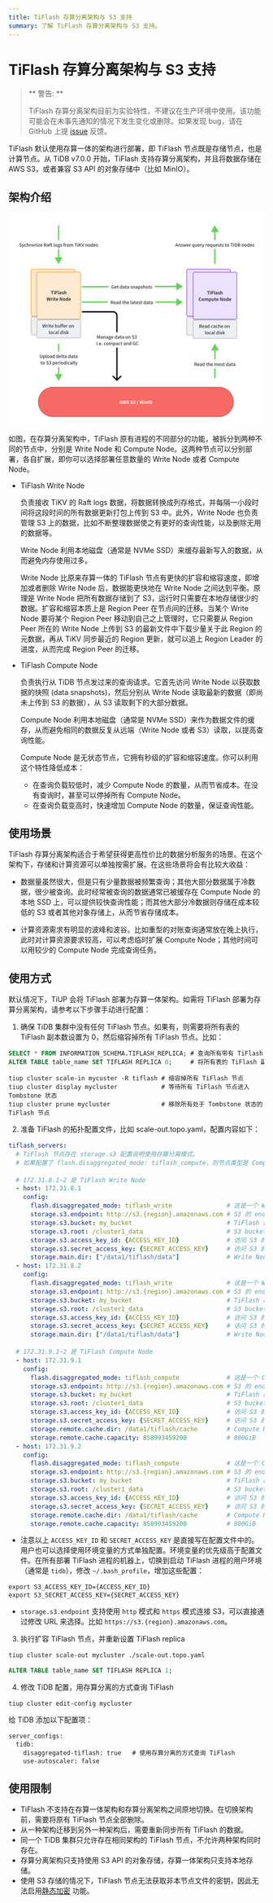 ```yaml
---
title: TiFlash 存算分离架构与 S3 支持
summary: 了解 TiFlash 存算分离架构与 S3 支持。
---
```


# TiFlash 存算分离架构与 S3 支持

> ** 警告: **
>
> TiFlash 存算分离架构目前为实验特性，不建议在生产环境中使用。该功能可能会在未事先通知的情况下发生变化或删除。如果发现 bug，请在 GitHub 上提 [issue](https://github.com/pingcap/tiflash/issues) 反馈。

TiFlash 默认使用存算一体的架构进行部署，即 TiFlash 节点既是存储节点，也是计算节点。从 TiDB v7.0.0 开始，TiFlash 支持存算分离架构，并且将数据存储在 AWS S3，或者兼容 S3 API 的对象存储中（比如 MinIO）。

## 架构介绍

![TiFlash Write and Compute Separation Architect](/media/tiflash/tiflash-s3.png)

如图，在存算分离架构中，TiFlash 原有进程的不同部分的功能，被拆分到两种不同的节点中，分别是 Write Node 和 Compute Node。这两种节点可以分别部署，各自扩展，即你可以选择部署任意数量的 Write Node 或者 Compute Node。

- TiFlash Write Node 

  负责接收 TiKV 的 Raft logs 数据，将数据转换成列存格式，并每隔一小段时间将这段时间的所有数据更新打包上传到 S3 中。此外，Write Node 也负责管理 S3 上的数据，比如不断整理数据使之有更好的查询性能，以及删除无用的数据等。

  Write Node 利用本地磁盘（通常是 NVMe SSD）来缓存最新写入的数据，从而避免内存使用过多。

  Write Node 比原来存算一体的 TiFlash 节点有更快的扩容和缩容速度，即增加或者删除 Write Node 后，数据能更快地在 Write Node 之间达到平衡。原理是 Write Node 把所有数据存储到了 S3，运行时只需要在本地存储很少的数据。扩容和缩容本质上是 Region Peer 在节点间的迁移。当某个 Write Node 要将某个 Region Peer 移动到自己之上管理时，它只需要从 Region Peer 所在的 Write Node 上传到 S3 的最新文件中下载少量关于此 Region 的元数据，再从 TiKV 同步最近的 Region 更新，就可以追上 Region Leader 的进度，从而完成 Region Peer 的迁移。

- TiFlash Compute Node 

  负责执行从 TiDB 节点发过来的查询请求。它首先访问 Write Node 以获取数据的快照 (data snapshots)，然后分别从 Write Node 读取最新的数据（即尚未上传到 S3 的数据），从 S3 读取剩下的大部分数据。

  Compute Node 利用本地磁盘（通常是 NVMe SSD）来作为数据文件的缓存，从而避免相同的数据反复从远端（Write Node 或者 S3）读取，以提高查询性能。

  Compute Node 是无状态节点，它拥有秒级的扩容和缩容速度。你可以利用这个特性降低成本：
  
  - 在查询负载较低时，减少 Compute Node 的数量，从而节省成本。在没有查询时，甚至可以停掉所有 Compute Node。
  - 在查询负载变高时，快速增加 Compute Node 的数量，保证查询性能。

## 使用场景

TiFlash 存算分离架构适合于希望获得更高性价比的数据分析服务的场景。在这个架构下，存储和计算资源可以单独按需扩展。在这些场景将会有比较大收益：

- 数据量虽然很大，但是只有少量数据被频繁查询；其他大部分数据属于冷数据，很少被查询。此时经常被查询的数据通常已被缓存在 Compute Node 的本地 SSD 上，可以提供较快查询性能；而其他大部分冷数据则存储在成本较低的 S3 或者其他对象存储上，从而节省存储成本。

- 计算资源需求有明显的波峰和波谷。比如重型的对账查询通常放在晚上执行，此时对计算资源要求较高，可以考虑临时扩展 Compute Node；其他时间可以用较少的 Compute Node 完成查询任务。

## 使用方式

默认情况下，TiUP 会将 TiFlash 部署为存算一体架构。如需将 TiFlash 部署为存算分离架构，请参考以下步骤手动进行配置：

1. 确保 TiDB 集群中没有任何 TiFlash 节点。如果有，则需要将所有表的 TiFlash 副本数设置为 0，然后缩容掉所有 TiFlash 节点。比如：

  ```sql
  SELECT * FROM INFORMATION_SCHEMA.TIFLASH_REPLICA; # 查询所有带有 TiFlash 副本的表
  ALTER TABLE table_name SET TIFLASH REPLICA 0;     # 将所有表的 TiFlash 副本数设置为 0
  ```

  ```shell
  tiup cluster scale-in mycuster -R tiflash # 缩容掉所有 TiFlash 节点
  tiup cluster display mycluster            # 等待所有 TiFlash 节点进入 Tombstone 状态
  tiup cluster prune mycluster              # 移除所有处于 Tombstone 状态的 TiFlash 节点
  ```

2. 准备 TiFlash 的拓扑配置文件，比如 scale-out.topo.yaml，配置内容如下：

  ```yaml
  tiflash_servers:
    # TiFlash 节点存在 storage.s3 配置说明使用存算分离模式。
    # 如果配置了 flash.disaggregated_mode: tiflash_compute，则节点类型是 Compute Node；否则是 Write Node

    # 172.31.8.1~2 是 TiFlash Write Node
    - host: 172.31.8.1
      config:
        flash.disaggregated_mode: tiflash_write               # 这是一个 Write Node
        storage.s3.endpoint: http://s3.{region}.amazonaws.com # S3 的 endpoint 地址
        storage.s3.bucket: my_bucket                          # TiFlash 的所有数据存储在这个 bucket 中
        storage.s3.root: /cluster1_data                       # S3 bucket 中存储数据的根目录
        storage.s3.access_key_id: {ACCESS_KEY_ID}             # 访问 S3 的 ACCESS_KEY_ID
        storage.s3.secret_access_key: {SECRET_ACCESS_KEY}     # 访问 S3 的 SECRET_ACCESS_KEY
        storage.main.dir: ["/data1/tiflash/data"]             # Write Node 的本地数据目录，和存算一体的配置方式相同
    - host: 172.31.8.2
      config:
        flash.disaggregated_mode: tiflash_write               # 这是一个 Write Node
        storage.s3.endpoint: http://s3.{region}.amazonaws.com # S3 的 endpoint 地址
        storage.s3.bucket: my_bucket                          # TiFlash 的所有数据存储在这个 bucket 中
        storage.s3.root: /cluster1_data                       # S3 bucket 中存储数据的根目录
        storage.s3.access_key_id: {ACCESS_KEY_ID}             # 访问 S3 的 ACCESS_KEY_ID
        storage.s3.secret_access_key: {SECRET_ACCESS_KEY}     # 访问 S3 的 SECRET_ACCESS_KEY
        storage.main.dir: ["/data1/tiflash/data"]             # Write Node 的本地数据目录，和存算一体的配置方式相同

    # 172.31.9.1~2 是 TiFlash Compute Node
    - host: 172.31.9.1
      config:
        flash.disaggregated_mode: tiflash_compute             # 这是一个 Compute Node
        storage.s3.endpoint: http://s3.{region}.amazonaws.com # S3 的 endpoint 地址
        storage.s3.bucket: my_bucket                          # TiFlash 的所有数据存储在这个 bucket 中
        storage.s3.root: /cluster1_data                       # S3 bucket 中存储数据的根目录
        storage.s3.access_key_id: {ACCESS_KEY_ID}             # 访问 S3 的 ACCESS_KEY_ID
        storage.s3.secret_access_key: {SECRET_ACCESS_KEY}     # 访问 S3 的 SECRET_ACCESS_KEY
        storage.remote.cache.dir: /data1/tiflash/cache        # Compute Node 的本地数据缓存目录
        storage.remote.cache.capacity: 858993459200           # 800GiB
    - host: 172.31.9.2
      config:
        flash.disaggregated_mode: tiflash_compute             # 这是一个 Compute Node
        storage.s3.endpoint: http://s3.{region}.amazonaws.com # S3 的 endpoint 地址
        storage.s3.bucket: my_bucket                          # TiFlash 的所有数据存储在这个 bucket 中
        storage.s3.root: /cluster1_data                       # S3 bucket 中存储数据的根目录
        storage.s3.access_key_id: {ACCESS_KEY_ID}             # 访问 S3 的 ACCESS_KEY_ID
        storage.s3.secret_access_key: {SECRET_ACCESS_KEY}     # 访问 S3 的 SECRET_ACCESS_KEY
        storage.remote.cache.dir: /data1/tiflash/cache        # Compute Node 的本地数据缓存目录
        storage.remote.cache.capacity: 858993459200           # 800GiB
  ```

  * 注意以上 `ACCESS_KEY_ID` 和 `SECRET_ACCESS_KEY` 是直接写在配置文件中的。用户也可以选择使用环境变量的方式单独配置。环境变量的优先级高于配置文件。在所有部署 TiFlash 进程的机器上，切换到启动 TiFlash 进程的用户环境（通常是 `tidb`），修改 `~/.bash_profile`，增加这些配置：

  ```shell
  export S3_ACCESS_KEY_ID={ACCESS_KEY_ID}
  export S3_SECRET_ACCESS_KEY={SECRET_ACCESS_KEY}
  ```
  
  * `storage.s3.endpoint` 支持使用 `http` 模式和 `https` 模式连接 S3，可以直接通过修改 URL 来选择。比如 `https://s3.{region}.amazonaws.com`。

3. 执行扩容 TiFlash 节点，并重新设置 TiFlash replica

  ```shell
  tiup cluster scale-out mycluster ./scale-out.topo.yaml
  ```

  ```sql
  ALTER TABLE table_name SET TIFLASH REPLICA 1;
  ```

4. 修改 TiDB 配置，用存算分离的方式查询 TiFlash
  ```shell
  tiup cluster edit-config mycluster
  ```
  给 TiDB 添加以下配置项：
  ```shell
  server_configs:
    tidb:
      disaggregated-tiflash: true   # 使用存算分离的方式查询 TiFlash
      use-autoscaler: false
  ```

## 使用限制

- TiFlash 不支持在存算一体架构和存算分离架构之间原地切换。在切换架构前，需要将原有 TiFlash 节点全部删除。
- 从一种架构迁移到另外一种架构后，需要重新同步所有 TiFlash 的数据。
- 同一个 TiDB 集群只允许存在相同架构的 TiFlash 节点，不允许两种架构同时存在。
- 存算分离架构只支持使用 S3 API 的对象存储，存算一体架构只支持本地存储。
- 使用 S3 存储的情况下，TiFlash 节点无法获取非本节点文件的密钥，因此无法启用[静态加密](/encryption-at-rest.md) 功能。
